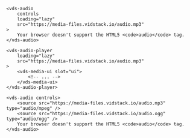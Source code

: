 <script>
import Docs from './_Docs.md';
</script>

<Docs>

```html:copy:slot=usage
<vds-audio
	controls
	loading="lazy"
	src="https://media-files.vidstack.io/audio.mp3"
>
	Your browser doesn't support the HTML5 <code>audio</code> tag.
</vds-audio>
```

```html:copy:slot=player
<vds-audio-player
	loading="lazy"
	src="https://media-files.vidstack.io/audio.mp3"
>
	<vds-media-ui slot="ui">
		<!-- ... -->
	</vds-media-ui>
</vds-audio-player>
```

```html:copy:slot=multiple-sources
<vds-audio controls>
	<source src="https://media-files.vidstack.io/audio.mp3" type="audio/mpeg" />
	<source src="https://media-files.vidstack.io/audio.ogg" type="audio/ogg" />
	Your browser doesn't support the HTML5 <code>audio</code> tag.
</vds-audio>
```

</Docs>
